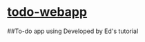 # <a href="https://carrimaxx.github.io/todo-webapp/">todo-webapp</a>
##To-do app using Developed by Ed's tutorial
